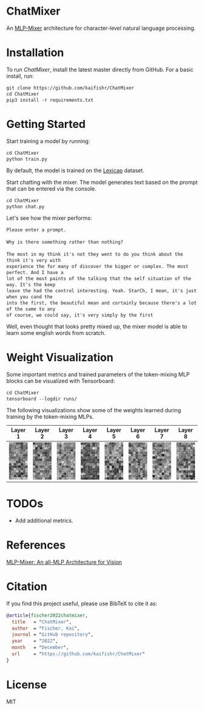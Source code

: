 # **ChatMixer**

An [MLP-Mixer](https://arxiv.org/abs/2105.01601) architecture for character-level natural language processing.


# Installation

To run *ChatMixer*, install the latest master directly from GitHub. For a basic install, run:

```console
git clone https://github.com/kaifishr/ChatMixer
cd ChatMixer 
pip3 install -r requirements.txt
```


# Getting Started

Start training a model by running:

```console
cd ChatMixer 
python train.py 
```

By default, the model is trained on the [Lexicap](https://karpathy.ai/lexicap/) dataset.

Start chatting with the mixer. The model generates text based on the prompt that can be entered via the console.

```console
cd ChatMixer 
python chat.py 
```

Let's see how the mixer performs:

```console
Please enter a prompt.

Why is there something rather than nothing?

The most in my think it's not they went to do you think about the think it's very with
experience the for many of discover the bigger or complex. The most perfect. And I have a 
lot of the most paints of the talking that the self situation of the way. It's the keep 
leave the had the control interesting. Yeah. StarCh, I mean, it's just when you cand the 
into the first, the beautiful mean and cortainly because there's a lot of the same to any 
of course, we could say, it's very simply by the first 
```
 
Well, even thought that looks pretty mixed up, the mixer model is able to learn some english words from scratch.


# Weight Visualization

Some important metrics and trained parameters of the token-mixing MLP blocks can be visualized with Tensorboard:

```console
cd ChatMixer 
tensorboard --logdir runs/
```

The following visualizations show some of the weights learned during training by the token-mixing MLPs.

<center>

| Layer 1 | Layer 2 | Layer 3  | Layer 4  | Layer 5  | Layer 6  | Layer 7  | Layer 8 |
|---|---|---|---|---|---|---|---|
| ![](/docs/images/layer_01.png) | ![](/docs/images/layer_02.png) | ![](/docs/images/layer_03.png) | ![](/docs/images/layer_04.png) | ![](/docs/images/layer_05.png) | ![](/docs/images/layer_06.png) | ![](/docs/images/layer_07.png) | ![](/docs/images/layer_08.png)

</center>


# TODOs

- Add additional metrics.


# References

[MLP-Mixer: An all-MLP Architecture for Vision](https://arxiv.org/abs/2105.01601)


# Citation

If you find this project useful, please use BibTeX to cite it as:

```bibtex
@article{fischer2022chatmixer,
  title   = "ChatMixer",
  author  = "Fischer, Kai",
  journal = "GitHub repository",
  year    = "2022",
  month   = "December",
  url     = "https://github.com/kaifishr/ChatMixer"
}
```


# License

MIT